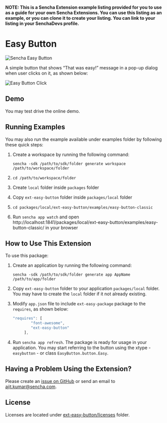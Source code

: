 **NOTE: This is a Sencha Extension example listing provided for you to use as a guide for your own Sencha Extensions. You can use this listing as an example, or you can clone it to create your listing. You can link to your listing in your SenchaDevs profile.**

# Easy Button

![Sencha Easy Button](https://github.com/sencha/sample-extension/blob/master/images/easy_button.png "Easy Button")

A simple button that shows “That was easy!” message in a pop-up dialog when user clicks on it, as shown below:

![Easy Button Click](https://github.com/sencha/sample-extension/blob/master/images/button_click_msg.png "Easy Button Click")

## Demo
You may test drive the online demo.

## Running Examples
You may also run the example available under examples folder by following these quick steps:

1. Create a workspace by running the following command:
	```
	sencha -sdk /path/to/sdk/folder generate workspace /path/to/workspace/folder
	```
	
2. `cd /path/to/workspace/folder`

3. Create `local` folder inside `packages` folder

4. Copy `ext-easy-button` folder inside `packages/local` folder

5. `cd packages/local/ext-easy-button/examples/easy-button-classic`

6. Run `sencha app watch` and open http://localhost:1841/packages/local/ext-easy-button/examples/easy-button-classic/ in your browser

## How to Use This Extension

To use this package:

1. Create an application by running the following command:
	```
	sencha -sdk /path/to/sdk/folder generate app AppName /path/to/app/folder
	```

2. Copy `ext-easy-button` folder to your application `packages/local` folder. You may have to create the `local` folder if it not already existing.

3. Modify `app.json` file to include `ext-easy-package` package to the `requires`, as shown below:

	```javascript
	"requires": [
			"font-awesome",
			"ext-easy-button"
		 ],
	```

4. Run `sencha app refresh`. The package is ready for usage in your application. You may start referring to the button using the xtype - `easybutton` - or class `EasyButton.button.Easy`.

## Having a Problem Using the Extension?
Please create an [issue on GitHub](https://github.com/sencha/sample-extension/issues) or send an email to ajit.kumar@sencha.com.

## License
Licenses are located under [ext-easy-button/licenses](https://github.com/sencha/sample-extension/tree/master/ext-easy-button/licenses) folder.
